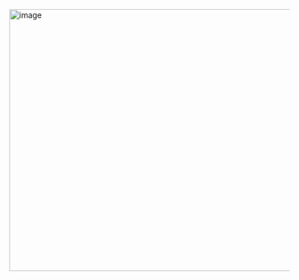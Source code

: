 
<img width="631" height="470" alt="image" src="https://github.com/user-attachments/assets/4572bbf9-9b4c-43ae-8356-89e332137ee2" />


